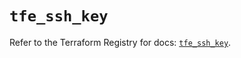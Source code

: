 # `tfe_ssh_key`

Refer to the Terraform Registry for docs: [`tfe_ssh_key`](https://registry.terraform.io/providers/hashicorp/tfe/0.51.1/docs/resources/ssh_key).
